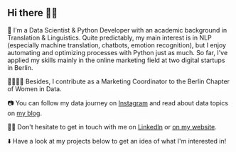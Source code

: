 ## Hi there 👋🏼

🤖 I'm a Data Scientist & Python Developer with an academic background in Translation & Linguistics. Quite predictably, my main interest is in NLP (especially machine translation, chatbots, emotion recognition), but I enjoy automating and optimizing processes with Python just as much. So far, I've applied my skills mainly in the online marketing field at two digital startups in Berlin.

👩‍👩‍👧‍👧 Besides, I contribute as a Marketing Coordinator to the Berlin Chapter of Women in Data.

📷 You can follow my data journey on [Instagram](https://www.instagram.com/datalingo/) and read about data topics on [my blog](https://lorenaciutacu.com/category/blog/).

👩‍💻 Don't hesitate to get in touch with me on [LinkedIn](https://www.linkedin.com/in/lorena-ciutacu/) or [on my website](https://lorenaciutacu.com/contact/).

⬇️ Have a look at my projects below to get an idea of what I'm interested in!
